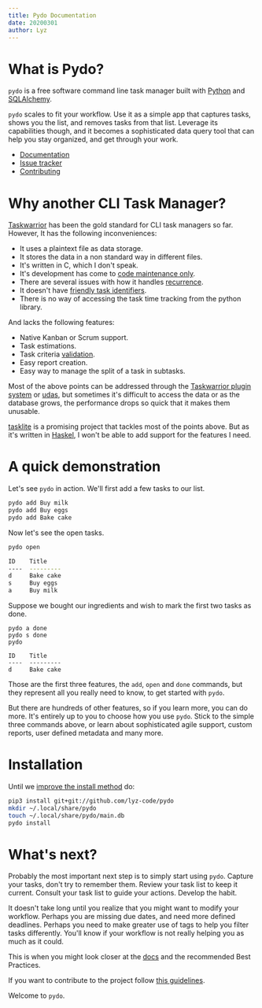 ```yaml
---
title: Pydo Documentation
date: 20200301
author: Lyz
---
```


# What is Pydo?

`pydo` is a free software command line task manager built with
[Python](https://en.wikipedia.org/wiki/Python_%28programming_language%29) and
[SQLAlchemy](https://en.wikipedia.org/wiki/SQLAlchemy).

`pydo` scales to fit your workflow. Use it as a simple app that captures tasks,
shows you the list, and removes tasks from that list. Leverage its capabilities
though, and it becomes a sophisticated data query tool that can help you stay
organized, and get through your work.

* [Documentation](https://lyz-code.github.io/pydo)
* [Issue tracker](https://github.com/lyz-code/pydo/issues)
* [Contributing](https://lyz-code.github.io/pydo/contributing)

# Why another CLI Task Manager?

[Taskwarrior](https://taskwarrior.org/) has been the gold standard for CLI task managers so far. However,
It has the following inconveniences:

* It uses a plaintext file as data storage.
* It stores the data in a non standard way in different files.
* It's written in C, which I don't speak.
* It's development has come to [code maintenance
  only](https://github.com/GothenburgBitFactory/taskwarrior/graphs/code-frequency).
* There are several issues with how it handles
  [recurrence](https://taskwarrior.org/docs/design/recurrence.html).
* It doesn't have [friendly task identifiers](fulids.md).
* There is no way of accessing the task time tracking from the python library.

And lacks the following features:

* Native Kanban or Scrum support.
* Task estimations.
* Task criteria [validation](https://en.wikipedia.org/wiki/Software_verification_and_validation).
* Easy report creation.
* Easy way to manage the split of a task in subtasks.

Most of the above points can be addressed through the [Taskwarrior plugin
system](https://taskwarrior.org/docs/3rd-party.html) or
[udas](https://taskwarrior.org/docs/udas.html), but sometimes it's difficult to
access the data or as the database grows, the performance drops so quick that it
makes them unusable.

[tasklite](https://tasklite.org) is a promising project that tackles most of the
points above. But as it's written in
[Haskel](https://en.wikipedia.org/wiki/Haskell_%28programming_language%29),
I won't be able to add support for the features I need.

# A quick demonstration

Let's see `pydo` in action. We'll first add a few tasks to our list.

```bash
pydo add Buy milk
pydo add Buy eggs
pydo add Bake cake
```

Now let's see the open tasks.

```bash
pydo open

ID    Title
----  ---------
d     Bake cake
s     Buy eggs
a     Buy milk
```

Suppose we bought our ingredients and wish to mark the first two tasks as done.

```
pydo a done
pydo s done
pydo

ID    Title
----  ---------
d     Bake cake
```

Those are the first three features, the `add`, `open` and `done` commands, but
they represent all you really need to know, to get started with `pydo`.

But there are hundreds of other features, so if you learn more, you can do more.
It's entirely up to you to choose how you use `pydo`. Stick to the simple
three commands above, or learn about sophisticated agile support, custom reports,
user defined metadata and many more.

# Installation

Until we [improve the install method](https://github.com/lyz-code/pydo/issues/11) do:

```bash
pip3 install git+git://github.com/lyz-code/pydo
mkdir ~/.local/share/pydo
touch ~/.local/share/pydo/main.db
pydo install
```

# What's next?

Probably the most important next step is to simply start using `pydo`.
Capture your tasks, don't try to remember them. Review your task list to keep it
current. Consult your task list to guide your actions. Develop the habit.

It doesn't take long until you realize that you might want to modify your
workflow. Perhaps you are missing due dates, and need more defined deadlines.
Perhaps you need to make greater use of tags to help you filter tasks
differently. You'll know if your workflow is not really helping you as much as
it could.

This is when you might look closer at the
[docs](https://lyz-code.github.io/pydo) and the recommended Best Practices.

If you want to contribute to the project follow [this guidelines](contributing.md).

Welcome to `pydo`.
